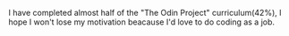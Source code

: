 I have completed almost half of the "The Odin Project" curriculum(42%), I hope I won't lose my motivation beacause I'd love to do coding as a job. 